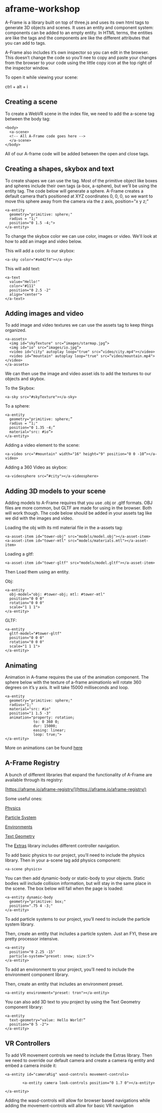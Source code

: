 # aframe-workshop

A-Frame is a library built on top of three.js and uses its own html tags to generate 3D objects and scenes. It uses an entity and component system: components can be added to an empty entity. In HTML terms, the entities are like the tags and the components are like the different attributes that you can add to tags.

A-Frame also includes it’s own inspector so you can edit in the browser. This doesn’t change the code so you’ll nee to copy and paste your changes from the browser to your code using the little copy icon at the top right of the inspector window.

To open it while viewing your scene:

ctrl + alt + i

## Creating a scene
To create a WebVR scene in the index file, we need to add the a-scene tag between the body tag:

```
<body>
  <a-scene>
  <!-- All A-Frame code goes here -->
  </a-scene>
</body>
```

All of our A-frame code will be added between the <a-scene> open and close tags.

## Creating a shapes, skybox and text
To create shapes we can use the <entity> tag. Most of the primitive object like boxes and spheres include their own tags (a-box, a-sphere), but we'll be using the entity tag. The code below will generate a sphere. A-Frame creates a default camera that’s positioned at XYZ coordinates 0, 0, 0, so we want to move this sphere away from the camera via the z axis, position="x y z;”
  
```
<a-entity
  geometry="primitive: sphere;"
  radius = "1;"
  position="0 1.5 -4;">
</a-entity>
```
To change the skybox color we can use color, images or video. We'll look at how to add an image and video below. 

This will add a color to our skybox:
```
<a-sky color="#a442f4"></a-sky>
```
This will add text:
```
<a-text 
  value="Hello!" 
  color="#111" 
  position="0 2.5 -2" 
  align="center">
</a-text>
```
## Adding images and video

To add image and video textures we can use the assets tag to keep things organized.

```
<a-assets>
  <img id="skyTexture" src=“images/starmap.jpg”>
  <img id="io" src=“images/io.jpg”>
  <video id="city" autoplay loop="true" src=“video/city.mp4"></video>
  <video id=“mountain" autoplay loop="true" src=“video/mountain.mp4"></video>
</a-assets>
```
We can then use the image and video asset ids to add the textures to our objects and skybox.

To the Skybox:
```
<a-sky src="#skyTexture"></a-sky>
```
To a sphere:
```
<a-entity
  geometry="primitive: sphere;”
  radius = “1;"
  position="0 1.35 -4;”
  material="src: #io”>
</a-entity>
```
Adding a video element to the scene:
```
<a-video src="#mountain" width="16" height="9" position="0 0 -10”></a-video>
```

Adding a 360 Video as skybox:

```
<a-videosphere src=“#city"></a-videosphere>
```
## Adding 3D models to your scene
Adding models to A-Frame requires that you use .obj or .gltf formats. OBJ files are more common, but GLTF are made for using in the browser. Both will work though. The code below should be added in your assets tag like we did with the images and video. 

Loading the obj with its mtl material file in the a-assets tag:

```
<a-asset-item id="tower-obj" src="models/model.obj"></a-asset-item>
<a-asset-item id="tower-mtl" src=“models/materials.mtl"></a-asset-item>
```

Loading a gltf:
```
<a-asset-item id="tower-gltf" src="models/model.gltf"></a-asset-item>
```

Then Load them using an entity.

Obj:
```
<a-entity 
  obj-model="obj: #tower-obj; mtl: #tower-mtl"
  position="0 0 0"
  rotation="0 0 0"
  scale="1 1 1">
</a-entity>
```
GLTF:
```
<a-entity 
  gltf-model="#tower-gltf"
  position="0 0 0"
  rotation="0 0 0"
  scale="1 1 1">
</a-entity>
```
## Animating
Animation in A-frame requires the use of the animation component. The sphere below with the texture of a-frame animationIo will rotate 360 degrees on it’s y axis. It will take 15000 milliseconds and loop.
```
<a-entity 
  geometry="primitive: sphere;"
  radius="1;"
  material="src: #io"
  position="1 1.5 -3"
  animation="property: rotation;
             to: 0 360 0;
             dur: 15000;
             easing: linear;
             loop: true;">
</a-entity>
```
More on animations can be found [here](https://aframe.io/docs/1.0.0/components/animation.html)

## A-Frame Registry
A bunch of different libraries that expand the functionality of A-Frame are available through its registry:

[https://aframe.io/aframe-registry/](https://aframe.io/aframe-registry/)

Some useful ones:

[Physics](https://www.npmjs.com/package/aframe-physics-system)

[Particle System](https://www.npmjs.com/package/aframe-particle-system-component)

[Environments](https://www.npmjs.com/package/aframe-environment-component)

[Text Geometry](https://www.npmjs.com/package/aframe-text-geometry-component)

The [Extras](https://github.com/donmccurdy/aframe-extras) library includes different controller navigation.


To add basic physics to our project, you’ll need to include the physics library. Then in your a-scene tag add physics component:
```
<a-scene physics>
```
You can then add dynamic-body or static-body to your objects. Static bodies will include collision information, but will stay in the same place in the scene. The box below will fall when the page is loaded:
```
<a-entity dynamic-body
  geometry="primitive: box;"
  position=".75 4 -3;"
</a-entity>
```

To add particle systems to our project, you’ll need to include the particle system library.

Then, create an entity that includes a particle system. Just an FYI, these are pretty processor intensive.
```
<a-entity 
  position="0 2.25 -15" 
  particle-system="preset: snow; size:5">
</a-entity>
```

To add an environment to your project, you’ll need to include the environment component library.

Then, create an entity that includes an environment preset.
```
<a-entity environment="preset: tron"></a-entity>
```

You can also add 3D text to you project by using the Text Geometry component library:
```
<a-entity 
  text-geometry="value: Hello World!” 
  position="0 5 -2">
</a-entity>
```
## VR Controllers 
To add VR movement controls we need to include the Extras library. Then we need to override our default camera and create a camera rig entity and embed a camera inside it:
```
<a-entity id="cameraRig" wasd-controls movement-controls>

        <a-entity camera look-controls position="0 1.7 0"></a-entity>

</a-entity>
```
Adding the wasd-controls will allow for browser based navigations while adding the movement-controls will allow for basic VR navigation 


